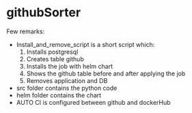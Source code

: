 # githubSorter

Few remarks:

- Install_and_remove_script is a short script which:
  1. Installs postgresql
    2. Creates table github
    3. Installs the job with helm chart
    4. Shows the github table before and after applying the job
    5. Removes application and DB
- src folder contains the python code
- helm folder contains the chart
- AUTO CI is configured between github and dockerHub